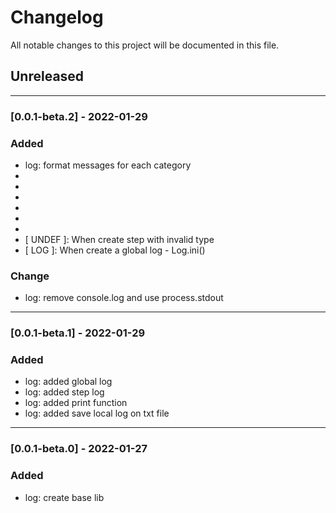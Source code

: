 # Changelog

All notable changes to this project will be documented in this file.

## Unreleased

---

### [0.0.1-beta.2] - 2022-01-29

### Added

- log: format messages for each category
- [ ERROR ]: Step.error(props)
- [ DEBUG ]: Step.debug(props)
- [ INFO  ]: Step.info(props)
- [ FATAL ]: Step.fatal(props)
- [ WARN  ]: Step.warn(props)
- [ STACK ]: Step.stack(props)
- [ UNDEF ]: When create step with invalid type
- [ LOG   ]: When create a global log - Log.ini()

### Change

- log: remove console.log and use process.stdout

---

### [0.0.1-beta.1] - 2022-01-29

### Added

- log: added global log
- log: added step log
- log: added print function
- log: added save local log on txt file

---

### [0.0.1-beta.0] - 2022-01-27

### Added

- log: create base lib
